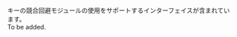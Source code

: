 <Namespace Name="Microsoft.Azure.KeyVault.Core">
  <Docs>
    <summary>キーの競合回避モジュールの使用をサポートするインターフェイスが含まれています。</summary> 
    <remarks>To be added.</remarks>
  </Docs>
</Namespace>
